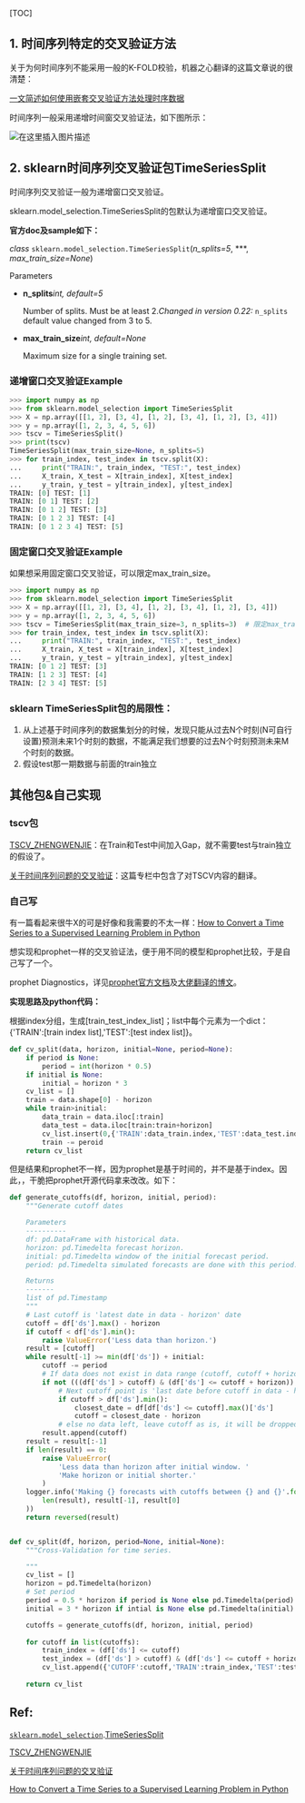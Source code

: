 [TOC]

## 1. 时间序列特定的交叉验证方法

关于为何时间序列不能采用一般的K-FOLD校验，机器之心翻译的这篇文章说的很清楚：

[一文简述如何使用嵌套交叉验证方法处理时序数据](https://www.jiqizhixin.com/articles/052701)

时间序列一般采用递增时间窗交叉验证法，如下图所示：

![在这里插入图片描述](https://img-blog.csdnimg.cn/20200824115855130.png?x-oss-process=image/watermark,type_ZmFuZ3poZW5naGVpdGk,shadow_10,text_aHR0cHM6Ly9ibG9nLmNzZG4ubmV0L1dIWWJlSEVSRQ==,size_16,color_FFFFFF,t_70#pic_center)

## 2. sklearn时间序列交叉验证包TimeSeriesSplit

时间序列交叉验证一般为递增窗口交叉验证。

sklearn.model_selection.TimeSeriesSplit的包默认为递增窗口交叉验证。

**官方doc及sample如下：**

*class* `sklearn.model_selection.TimeSeriesSplit`(*n_splits=5*, ***, *max_train_size=None*)

Parameters

- **n_splits***int, default=5*

  Number of splits. Must be at least 2.*Changed in version 0.22:* `n_splits` default value changed from 3 to 5.

- **max_train_size***int, default=None*

  Maximum size for a single training set.

### 递增窗口交叉验证Example

```python
>>> import numpy as np
>>> from sklearn.model_selection import TimeSeriesSplit
>>> X = np.array([[1, 2], [3, 4], [1, 2], [3, 4], [1, 2], [3, 4]])
>>> y = np.array([1, 2, 3, 4, 5, 6])
>>> tscv = TimeSeriesSplit()
>>> print(tscv)
TimeSeriesSplit(max_train_size=None, n_splits=5)
>>> for train_index, test_index in tscv.split(X):
...     print("TRAIN:", train_index, "TEST:", test_index)
...     X_train, X_test = X[train_index], X[test_index]
...     y_train, y_test = y[train_index], y[test_index]
TRAIN: [0] TEST: [1]
TRAIN: [0 1] TEST: [2]
TRAIN: [0 1 2] TEST: [3]
TRAIN: [0 1 2 3] TEST: [4]
TRAIN: [0 1 2 3 4] TEST: [5]
```

### 固定窗口交叉验证Example

如果想采用固定窗口交叉验证，可以限定max_train_size。

```python
>>> import numpy as np
>>> from sklearn.model_selection import TimeSeriesSplit
>>> X = np.array([[1, 2], [3, 4], [1, 2], [3, 4], [1, 2], [3, 4]])
>>> y = np.array([1, 2, 3, 4, 5, 6])
>>> tscv = TimeSeriesSplit(max_train_size=3, n_splits=3)  # 限定max_train_size
>>> for train_index, test_index in tscv.split(X):
...     print("TRAIN:", train_index, "TEST:", test_index)
...     X_train, X_test = X[train_index], X[test_index]
...     y_train, y_test = y[train_index], y[test_index]
TRAIN: [0 1 2] TEST: [3]
TRAIN: [1 2 3] TEST: [4]
TRAIN: [2 3 4] TEST: [5]
```

### sklearn TimeSeriesSplit包的局限性：

1. 从上述基于时间序列的数据集划分的时候，发现只能从过去N个时刻(N可自行设置)预测未来1个时刻的数据，不能满足我们想要的过去N个时刻预测未来M个时刻的数据。
2. 假设test那一期数据与前面的train独立

## 其他包&自己实现

### tscv包

[TSCV_ZHENGWENJIE](http://www.zhengwenjie.net/tscv/)：在Train和Test中间加入Gap，就不需要test与train独立的假设了。

[关于时间序列问题的交叉验证](https://zhuanlan.zhihu.com/p/99674163)：这篇专栏中包含了对TSCV内容的翻译。

### 自己写

有一篇看起来很牛X的可是好像和我需要的不太一样：[How to Convert a Time Series to a Supervised Learning Problem in Python](https://machinelearningmastery.com/convert-time-series-supervised-learning-problem-python/)

想实现和prophet一样的交叉验证法，便于用不同的模型和prophet比较，于是自己写了一个。

prophet Diagnostics，详见[prophet官方文档](https://facebook.github.io/prophet/docs/diagnostics.html)及[大佬翻译的博文](https://blog.csdn.net/anshuai_aw1/article/details/83412058)。

**实现思路及python代码：**

根据index分组，生成[train_test_index_list]；list中每个元素为一个dict：{'TRAIN':[train index list],'TEST':[test index list]}。

```python
def cv_split(data, horizon, initial=None, period=None):
    if period is None:
        period = int(horizon * 0.5)
    if initial is None:
        initial = horizon * 3    
    cv_list = []
    train = data.shape[0] - horizon
    while train>initial:
        data_train = data.iloc[:train]
        data_test = data.iloc[train:train+horizon]
        cv_list.insert(0,{'TRAIN':data_train.index,'TEST':data_test.index})
        train -= peroid
    return cv_list
```

但是结果和prophet不一样，因为prophet是基于时间的，并不是基于index。因此，，干脆把prophet开源代码拿来改改。如下：

```python
def generate_cutoffs(df, horizon, initial, period):
    """Generate cutoff dates

    Parameters
    ----------
    df: pd.DataFrame with historical data.
    horizon: pd.Timedelta forecast horizon.
    initial: pd.Timedelta window of the initial forecast period.
    period: pd.Timedelta simulated forecasts are done with this period.

    Returns
    -------
    list of pd.Timestamp
    """
    # Last cutoff is 'latest date in data - horizon' date
    cutoff = df['ds'].max() - horizon
    if cutoff < df['ds'].min():
        raise ValueError('Less data than horizon.')
    result = [cutoff]
    while result[-1] >= min(df['ds']) + initial:
        cutoff -= period
        # If data does not exist in data range (cutoff, cutoff + horizon]
        if not (((df['ds'] > cutoff) & (df['ds'] <= cutoff + horizon)).any()):
            # Next cutoff point is 'last date before cutoff in data - horizon'
            if cutoff > df['ds'].min():
                closest_date = df[df['ds'] <= cutoff].max()['ds']
                cutoff = closest_date - horizon
            # else no data left, leave cutoff as is, it will be dropped.
        result.append(cutoff)
    result = result[:-1]
    if len(result) == 0:
        raise ValueError(
            'Less data than horizon after initial window. '
            'Make horizon or initial shorter.'
        )
    logger.info('Making {} forecasts with cutoffs between {} and {}'.format(
        len(result), result[-1], result[0]
    ))
    return reversed(result)


def cv_split(df, horizon, period=None, initial=None):
    """Cross-Validation for time series.

    """
    cv_list = []
    horizon = pd.Timedelta(horizon)
    # Set period
    period = 0.5 * horizon if period is None else pd.Timedelta(period)
    initial = 3 * horizon if intial is None else pd.Timedelta(initial)

    cutoffs = generate_cutoffs(df, horizon, initial, period)
    
    for cutoff in list(cutoffs):
        train_index = (df['ds'] <= cutoff)
        test_index = (df['ds'] > cutoff) & (df['ds'] <= cutoff + horizon)
        cv_list.append({'CUTOFF':cutoff,'TRAIN':train_index,'TEST':test_index})
    
    return cv_list
```







## Ref:

[`sklearn.model_selection`](https://scikit-learn.org/stable/modules/classes.html#module-sklearn.model_selection).[TimeSeriesSplit](https://scikit-learn.org/stable/modules/generated/sklearn.model_selection.TimeSeriesSplit.html#sklearn-model-selection-timeseriessplit)

[TSCV_ZHENGWENJIE](http://www.zhengwenjie.net/tscv/)

[关于时间序列问题的交叉验证](https://zhuanlan.zhihu.com/p/99674163)

[How to Convert a Time Series to a Supervised Learning Problem in Python](https://machinelearningmastery.com/convert-time-series-supervised-learning-problem-python/)